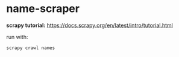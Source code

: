 # name-scraper
**scrapy tutorial:** https://docs.scrapy.org/en/latest/intro/tutorial.html

run with:
```
scrapy crawl names
```
